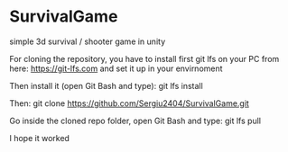 # SurvivalGame
simple 3d survival / shooter game in unity

For cloning the repository, you have to install first git lfs on your PC from here: https://git-lfs.com  and set it up in your envirnoment


Then install it (open Git Bash and type):
git lfs install

Then: git clone https://github.com/Sergiu2404/SurvivalGame.git


Go inside the cloned repo folder, open Git Bash and type:
git lfs pull


I hope it worked
